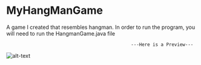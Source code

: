 # MyHangManGame
A game I created that resembles hangman. 
In order to run the program, you will need to run the HangmanGame.java file

                                                  ---Here is a Preview---
![alt-text](https://user-images.githubusercontent.com/92465020/138755716-85976fa7-d0a6-430f-bca8-c55e478412e2.gif)
